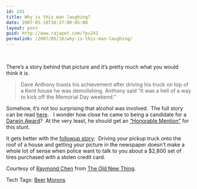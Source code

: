 ```yaml
---
id: 241
title: Why is this man laughing?
date: 2007-05-18T16:37:00-05:00
layout: post
guid: http://www.rajapet.com/?p=241
permalink: /2007/05/18/why-is-this-man-laughing/
---
```

  [<img alt="" src="https://i1.wp.com/2.bp.blogspot.com/_natoSxTaPFU/Rk3TFfq9V0I/AAAAAAAAAAg/KBX5zsjIaJM/s400/DaveAnthony.jpg?w=680" align="left" border="0" data-recalc-dims="1" />](https://i1.wp.com/2.bp.blogspot.com/_natoSxTaPFU/Rk3TFfq9V0I/AAAAAAAAAAg/KBX5zsjIaJM/s1600-h/DaveAnthony.jpg) 

There’s a story behind that picture and it’s pretty much what you would think it is. 

> Dave Anthony toasts his achievement after driving his truck on top of a Kent house he was demolishing. Anthony said &#8220;it was a hell of a way to kick off the Memorial Day weekend.&#8221;

Somehow, it&#8217;s not too surprising that alcohol was involved.  The full story can be read [here](http://seattlepi.nwsource.com/local/truk27.shtml).   I wonder how close he came to being a candidate for a [Darwin Award](http://www.darwinawards.com/ "The Darwin Awards")?  At the very least, he should get an [&#8220;Honorable Mention&#8221;](http://darwinawards.com/stupid/) for this stunt. 

It gets better with the [followup story](http://seattlepi.nwsource.com/local/truk01.shtml):  Driving your pickup truck onto the roof of a house and getting your picture in the newspaper doesn&#8217;t make a whole lot of sense when police want to talk to you about a $2,800 set of tires purchased with a stolen credit card.

Courtesy of [Raymond Chen](http://en.wikipedia.org/wiki/Raymond_Chen "Wikipedia Bio") from [The Old New Thing](http://blogs.msdn.com/oldnewthing/archive/2007/05/18/2702989.aspx "Raymond's Blog").

<div>
  Tech Tags: <a href="http://technorati.com/tag/Beer" rel="tag">Beer</a> <a href="http://technorati.com/tag/Morons" rel="tag">Morons</a>
</div>